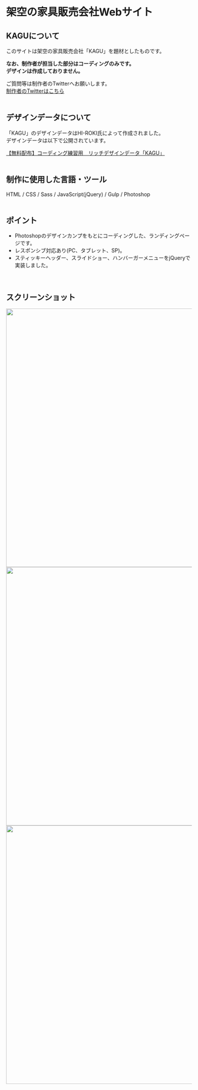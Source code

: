 # 架空の家具販売会社Webサイト

## KAGUについて
このサイトは架空の家具販売会社「KAGU」を題材としたものです。<br>

**なお、制作者が担当した部分はコーディングのみです。<br>
デザインは作成しておりません。**

ご質問等は制作者のTwitterへお願いします。<br>
[制作者のTwitterはこちら](https://twitter.com/foolish_pine)
<br>
<br>

## デザインデータについて
「KAGU」のデザインデータはHI-ROKI氏によって作成されました。<br>
デザインデータは以下で公開されています。<br>

[【無料配布】コーディング練習用　リッチデザインデータ「KAGU」](https://note.com/hi_roki/n/nb0c5f24f9107)
<br>
<br>

## 制作に使用した言語・ツール
HTML / CSS / Sass / JavaScript(jQuery) / Gulp / Photoshop
<br>
<br>

## ポイント
- Photoshopのデザインカンプをもとにコーディングした、ランディングページです。
- レスポンシブ対応あり(PC、タブレット、SP)。
- スティッキーヘッダー、スライドショー、ハンバーガーメニューをjQueryで実装しました。
<br>


## スクリーンショット
<img src="https://github.com/foolish-pine/KAGU/blob/master/src/img/KAGU.png?raw=true" height=700px> <img src="https://github.com/foolish-pine/KAGU/blob/master/src/img/KAGU_tab.png?raw=true" height=700px> <img src="https://github.com/foolish-pine/KAGU/blob/master/src/img/KAGU_sp.png?raw=true" height=700px>
